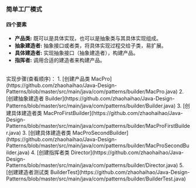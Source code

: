 ### 简单工厂模式
#### 四个要素
* **产品类:** 既可以是具体实现，也可以是抽象类与其具体实现组成。
* **抽象建造者:** 抽象接口或者类，将具体实现过程交给子类，易扩展。
* **具体建造者:** 实现抽象接口（抽象建造者），构建产品。
* **指挥者:** 调用合适的建造者来构建产品。
<br />
实现步骤(查看顺序)：
 1. [创建产品类 MacPro](https://github.com/zhaohaihao/Java-Design-Patterns/blob/master/src/main/java/com/patterns/builder/MacPro.java)
 2. [创建抽象建造者 Builder](https://github.com/zhaohaihao/Java-Design-Patterns/blob/master/src/main/java/com/patterns/builder/Builder.java)
 3. [创建具体建造者类 MacProFirstBuilder](https://github.com/zhaohaihao/Java-Design-Patterns/blob/master/src/main/java/com/patterns/builder/MacProFirstBuilder.java)
 3. [创建具体建造者类 MacProSecondBuilder](https://github.com/zhaohaihao/Java-Design-Patterns/blob/master/src/main/java/com/patterns/builder/MacProSecondBuilder.java)
 4. [创建指挥者类 Director](https://github.com/zhaohaihao/Java-Design-Patterns/blob/master/src/main/java/com/patterns/builder/Director.java)
 5. [创建建造者测试类 BuilderTest](https://github.com/zhaohaihao/Java-Design-Patterns/blob/master/src/main/java/com/patterns/builder/BuilderTest.java)
